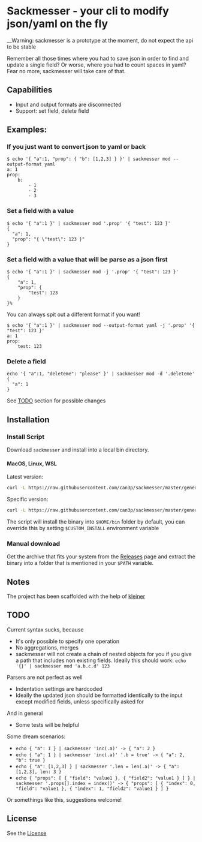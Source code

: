 #  Sackmesser - your cli to modify json/yaml on the fly

__Warning: sackmesser is a prototype at the moment, do not expect the api to be stable

Remember all those times where you had to save json in order to find and update a single field?
Or worse, where you had to count spaces in yaml? Fear no more, sackmesser will take care of that.

## Capabilities

* Input and output formats are disconnected
* Support: set field, delete field

## Examples:

### If you just want to convert json to yaml or back

```
$ echo '{ "a":1, "prop": { "b": [1,2,3] } }' | sackmesser mod --output-format yaml
a: 1
prop:
    b:
        - 1
        - 2
        - 3
```

### Set a field with a value

```
$ echo '{ "a":1 }' | sackmesser mod '.prop' '{ "test": 123 }'
{
  "a": 1,
  "prop": "{ \"test\": 123 }"
}
```

### Set a field with a value that will be parse as a json first

```
$ echo '{ "a":1 }' | sackmesser mod -j '.prop' '{ "test": 123 }'
{
    "a": 1,
    "prop": {
        "test": 123
    }
}%
```

You can always spit out a different format if you want!

```
$ echo '{ "a":1 }' | sackmesser mod --output-format yaml -j '.prop' '{ "test": 123 }'
a: 1
prop:
    test: 123
```

### Delete a field

```
echo '{ "a":1, "deleteme": "please" }' | sackmesser mod -d '.deleteme'
{
  "a": 1
}
```

See [TODO](#TODO) section for possible changes

## Installation

### Install Script

Download `sackmesser` and install into a local bin directory.

#### MacOS, Linux, WSL

Latest version:

```bash
curl -L https://raw.githubusercontent.com/can3p/sackmesser/master/generated/install.sh | sh
```

Specific version:

```bash
curl -L https://raw.githubusercontent.com/can3p/sackmesser/master/generated/install.sh | sh -s 0.0.4
```

The script will install the binary into `$HOME/bin` folder by default, you can override this by setting
`$CUSTOM_INSTALL` environment variable

### Manual download

Get the archive that fits your system from the [Releases](https://github.com/can3p/sackmesser/releases) page and
extract the binary into a folder that is mentioned in your `$PATH` variable.

## Notes

The project has been scaffolded with the help of [kleiner](https://github.com/can3p/kleiner)

## TODO

Current syntax sucks, because

- It's only possible to specify one operation
- No aggregations, merges
- sackmesser will not create a chain of nested objects for you if you give a path that includes non existing fields. Ideally this should work: `echo '{}' | sackmesser mod 'a.b.c.d' 123`

Parsers are not perfect as well

- Indentation settings are hardcoded
- Ideally the updated json should be formatted identically to the input except modified fields, unless specifically asked for

And in general

- Some tests will be helpful

Some dream scenarios:

- `echo { "a": 1 } | sackmesser 'inc(.a)' -> { "a": 2 }`
- `echo { "a": 1 } | sackmesser 'inc(.a)' '.b = true' -> { "a": 2, "b": true }`
- `echo { "a": [1,2,3] } | sackmesser '.len = len(.a)' -> { "a": [1,2,3], len: 3 }`
- `echo { "props": [ { "field": "value1 }, { "field2": "value1 } ] } | sackmesser '.props[].index = index()' -> { "props": [ { "index": 0, "field": "value1 }, { "index": 1, "field2": "value1 } ] }`

Or somethings like this, suggestions welcome!

## License

See the [License](LICENSE)

